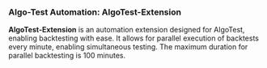 ### Algo-Test Automation: AlgoTest-Extension

**AlgoTest-Extension** is an automation extension designed for AlgoTest, enabling backtesting with ease. It allows for parallel execution of backtests every minute, enabling simultaneous testing. The maximum duration for parallel backtesting is 100 minutes.
